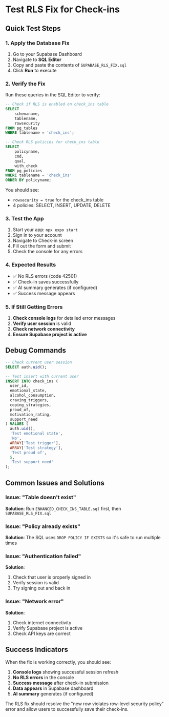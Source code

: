 # Test RLS Fix for Check-ins

## Quick Test Steps

### 1. Apply the Database Fix
1. Go to your Supabase Dashboard
2. Navigate to **SQL Editor**
3. Copy and paste the contents of `SUPABASE_RLS_FIX.sql`
4. Click **Run** to execute

### 2. Verify the Fix
Run these queries in the SQL Editor to verify:

```sql
-- Check if RLS is enabled on check_ins table
SELECT 
    schemaname,
    tablename,
    rowsecurity
FROM pg_tables 
WHERE tablename = 'check_ins';

-- Check RLS policies for check_ins table
SELECT 
    policyname,
    cmd,
    qual,
    with_check
FROM pg_policies 
WHERE tablename = 'check_ins'
ORDER BY policyname;
```

You should see:
- `rowsecurity = true` for the check_ins table
- 4 policies: SELECT, INSERT, UPDATE, DELETE

### 3. Test the App
1. Start your app: `npx expo start`
2. Sign in to your account
3. Navigate to Check-in screen
4. Fill out the form and submit
5. Check the console for any errors

### 4. Expected Results
- ✅ No RLS errors (code 42501)
- ✅ Check-in saves successfully
- ✅ AI summary generates (if configured)
- ✅ Success message appears

### 5. If Still Getting Errors
1. **Check console logs** for detailed error messages
2. **Verify user session** is valid
3. **Check network connectivity**
4. **Ensure Supabase project is active**

## Debug Commands

```sql
-- Check current user session
SELECT auth.uid();

-- Test insert with current user
INSERT INTO check_ins (
  user_id,
  emotional_state,
  alcohol_consumption,
  craving_triggers,
  coping_strategies,
  proud_of,
  motivation_rating,
  support_need
) VALUES (
  auth.uid(),
  'Test emotional state',
  'No',
  ARRAY['Test trigger'],
  ARRAY['Test strategy'],
  'Test proud of',
  5,
  'Test support need'
);
```

## Common Issues and Solutions

### Issue: "Table doesn't exist"
**Solution**: Run `ENHANCED_CHECK_INS_TABLE.sql` first, then `SUPABASE_RLS_FIX.sql`

### Issue: "Policy already exists"
**Solution**: The SQL uses `DROP POLICY IF EXISTS` so it's safe to run multiple times

### Issue: "Authentication failed"
**Solution**: 
1. Check that user is properly signed in
2. Verify session is valid
3. Try signing out and back in

### Issue: "Network error"
**Solution**:
1. Check internet connectivity
2. Verify Supabase project is active
3. Check API keys are correct

## Success Indicators

When the fix is working correctly, you should see:

1. **Console logs** showing successful session refresh
2. **No RLS errors** in the console
3. **Success message** after check-in submission
4. **Data appears** in Supabase dashboard
5. **AI summary** generates (if configured)

The RLS fix should resolve the "new row violates row-level security policy" error and allow users to successfully save their check-ins. 